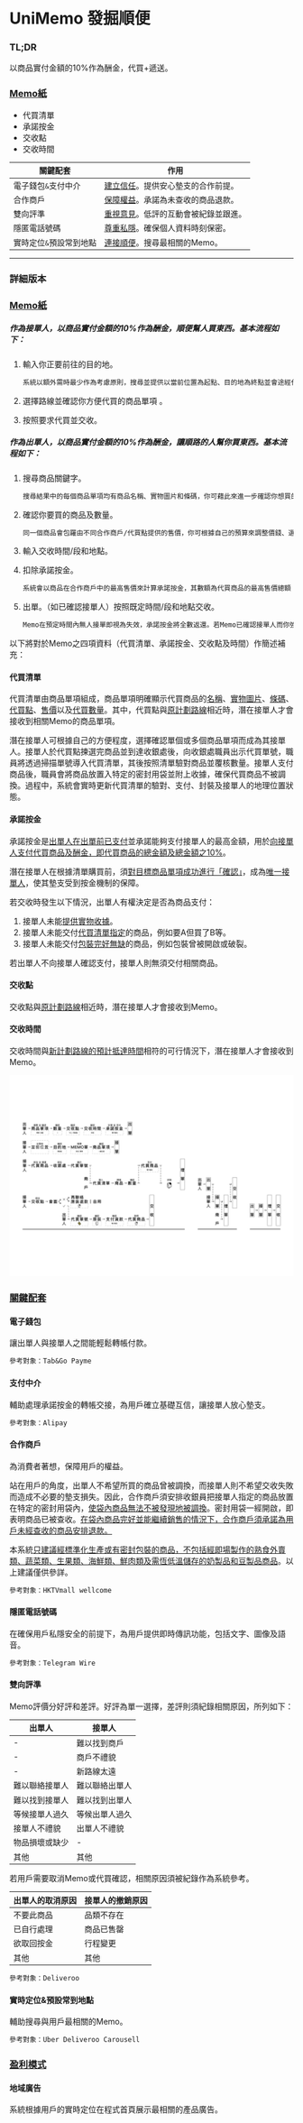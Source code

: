 # UniMemo 發掘順便

### TL;DR

以商品實付金額的10%作為酬金，代買+遞送。

### <u>Memo紙</u>

- 代買清單
- 承諾按金
- 交收點
- 交收時間

| 關鍵配套              | 作用                                   |
| -------------------- | ------------------------------------- |
| 電子錢包`&`支付中介     | <u>建立信任</u>。提供安心墊支的合作前提。  |
| 合作商戶              | <u>保障權益</u>。承諾為未查收的商品退款。   |
| 雙向評準              | <u>重視意見</u>。低評的互動會被紀錄並跟進。 |
| 隱匿電話號碼           | <u>尊重私隱</u>。確保個人資料時刻保密。    |
| 實時定位`&`預設常到地點 | <u>連接順便</u>。搜尋最相關的Memo。       |



___





### 詳細版本

### <u>Memo紙</u>

##### 作為接單人，以商品實付金額的10%作為酬金，順便幫人買東西。基本流程如下：

1. 輸入你正要前往的目的地。

   ```markdown
   系統以額外需時最少作為考慮原則，搜尋並提供以當前位置為起點、目的地為終點並會途經代買點及交收點的新路線。你可以根據自己的時間安排，考慮相關路線選項。
   ```

2. 選擇路線並確認你方便代買的商品單項 。

3. 按照要求代買並交收。

##### 作為出單人，以商品實付金額的10%作為酬金，讓順路的人幫你買東西。基本流程如下：

1. 搜尋商品關鍵字。

   ```markdown
   搜尋結果中的每個商品單項均有商品名稱、實物圖片和條碼，你可藉此來進一步確認你想買的商品。
   ```

2. 確認你要買的商品及數量。

   ```markdown
   同一個商品會包羅由不同合作商戶/代買點提供的售價，你可根據自己的預算來調整價錢、選擇地區或按照用戶對合作商戶的評分來篩選代買點。代買點越多，Memo曝光率就越高。
   ```

3. 輸入交收時間/段和地點。

4. 扣除承諾按金。

   ```markdown
   系統會以商品在合作商戶中的最高售價來計算承諾按金，其數額為代買商品的最高售價總額（即 墊支部分）加上此總額之10%（即 酬金部分）。交收時，你將會用此按金來支付接單人代買的商品，（若有）餘額將返還至你的電子錢包。若你電子錢包內的餘額不足以支付承諾按金，系統將拒絕發出Memo。
   ```

5. 出單。（如已確認接單人）按照既定時間/段和地點交收。

   ```markdown
   Memo在預定時間內無人接單即視為失效，承諾按金將全數返還。若Memo已確認接單人而你強行取消，墊支部分（前文已提及）將立即返還至你的電子錢包，但酬金部分（前文已提及）將不予返還並由接單人獲得。
   ```

   



以下將對於Memo之四項資料（代買清單、承諾按金、交收點及時間）作簡述補充：

#### 代買清單

代買清單由商品單項組成，商品單項明確顯示代買商品的<u>名稱</u>、<u>實物圖片</u>、<u>條碼</u>、<u>代買點</u>、<u>售價</u>以及<u>代買數量</u>。其中，代買點與<u>原計劃路線</u>相近時，潛在接單人才會接收到相關Memo的商品單項。

潛在接單人可根據自己的方便程度，選擇確認單個或多個商品單項而成為其接單人。接單人於代買點揀選完商品並到達收銀處後，向收銀處職員出示代買單號，職員將透過掃描單號導入代買清單，其後按照清單驗對商品並覆核數量。接單人支付商品後，職員會將商品放置入特定的密封用袋並附上收據，確保代買商品不被調換。過程中，系統會實時更新代買清單的驗對、支付、封裝及接單人的地理位置狀態。



#### 承諾按金

承諾按金是<u>出單人在出單前已支付</u>並承諾能夠支付接單人的最高金額，用於<u>向接單人支付代買商品及酬金，即代買商品的總金額及總金額之10%</u>。

潛在接單人在根據清單購買前，須<u>對目標商品單項成功進行「確認」</u>，成為<u>唯一接單人</u>，使其墊支受到按金機制的保障。

若交收時發生以下情況，出單人有權決定是否為商品支付：

1. 接單人未能<u>提供實物收據</u>。
2. 接單人未能交付<u>代買清單指定</u>的商品，例如要A但買了B等。
3. 接單人未能交付<u>包裝完好無缺</u>的商品，例如包裝曾被開啟或破裂。

若出單人不向接單人確認支付，接單人則無須交付相關商品。



#### 交收點

交收點與<u>原計劃路線</u>相近時，潛在接單人才會接收到Memo。



#### 交收時間

交收時間與<u>新計劃路線的預計抵達時間</u>相符的可行情況下，潛在接單人才會接收到Memo。

![Flow(CHN)](https://raw.githubusercontent.com/xemexpress/UniMemo/master/exported/Flow(CHN).jpg)

### <u>關鍵配套</u>

#### 電子錢包

讓出單人與接單人之間能輕鬆轉帳付款。

```markdown
參考對象：Tab&Go Payme
```



#### 支付中介

輔助處理承諾按金的轉帳交接，為用戶確立基礎互信，讓接單人放心墊支。

```markdown
參考對象：Alipay
```



#### 合作商戶

為消費者著想，保障用戶的權益。

站在用戶的角度，出單人不希望所買的商品曾被調換，而接單人則不希望交收失敗而造成不必要的墊支損失。因此，合作商戶須安排收銀員把接單人指定的商品放置在特定的密封用袋內，<u>使袋內商品無法不被發現地被調換</u>。密封用袋一經開啟，即表明商品已被查收。<u>在袋內商品完好並能繼續銷售的情況下，合作商戶須承諾為用戶未經查收的商品安排退款。</u>

本系統<u>只建議經標準化生產或有密封包裝的商品，不包括經即場製作的熟食外賣類、蔬菜類、生果類、海鮮類、鮮肉類及需恆低溫儲存的奶製品和豆製品商品</u>。以上建議僅供參詳。

```markdown
參考對象：HKTVmall wellcome
```



#### 隱匿電話號碼

在確保用戶私隱安全的前提下，為用戶提供即時傳訊功能，包括文字、圖像及語音。

```markdown
參考對象：Telegram Wire
```



#### 雙向評準

Memo評價分好評和差評。好評為單一選擇，差評則須紀錄相關原因，所列如下：

| 出單人        | 接單人        |
| ------------ | ------------ |
| -            | 難以找到商戶   |
| -            | 商戶不禮貌    |
| -            | 新路線太遠    |
| 難以聯絡接單人 | 難以聯絡出單人 |
| 難以找到接單人 | 難以找到出單人 |
| 等候接單人過久 | 等候出單人過久 |
| 接單人不禮貌   | 出單人不禮貌   |
| 物品損壞或缺少 | -            |
| 其他         | 其他         |

若用戶需要取消Memo或代買確認，相關原因須被紀錄作為系統參考。

| 出單人的取消原因 | 接單人的撤銷原因 |
| ------------- | ------------- |
| 不要此商品      | 品類不存在      |
| 已自行處理      | 商品已售罄      |
| 欲取回按金      | 行程變更   |
| 其他           | 其他     |

```markdown
參考對象：Deliveroo
```



#### 實時定位&預設常到地點

輔助搜尋與用戶最相關的Memo。

```markdown
參考對象：Uber Deliveroo Carousell
```



### <u>盈利模式</u>

#### 地域廣告

系統根據用戶的實時定位在程式首頁展示最相關的產品廣告。
